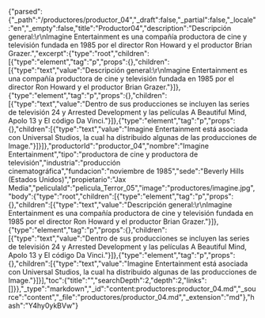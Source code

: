 {"parsed":{"_path":"/productores/productor_04","_draft":false,"_partial":false,"_locale":"en","_empty":false,"title":"Productor04","description":"Descripción general:\r\nImagine Entertainment es una compañía productora de cine y televisión fundada en 1985 por el director Ron Howard y el productor Brian Grazer.","excerpt":{"type":"root","children":[{"type":"element","tag":"p","props":{},"children":[{"type":"text","value":"Descripción general:\r\nImagine Entertainment es una compañía productora de cine y televisión fundada en 1985 por el director Ron Howard y el productor Brian Grazer."}]},{"type":"element","tag":"p","props":{},"children":[{"type":"text","value":"Dentro de sus producciones se incluyen las series de televisión 24 y Arrested Development y las películas A Beautiful Mind, Apolo 13 y El código Da Vinci."}]},{"type":"element","tag":"p","props":{},"children":[{"type":"text","value":"Imagine Entertainment está asociada con Universal Studios, la cual ha distribuido algunas de las producciones de Image."}]}]},"productorId":"productor_04","nombre":"Imagine Entertainment","tipo":"productora de cine y productora de televisión","industria":"producción cinematográfica","fundacion":"noviembre de 1985","sede":"Beverly Hills (Estados Unidos)","propietario":"Jax Media","peliculaId":"pelicula_Terror_05","image":"productores/imagine.jpg","body":{"type":"root","children":[{"type":"element","tag":"p","props":{},"children":[{"type":"text","value":"Descripción general:\r\nImagine Entertainment es una compañía productora de cine y televisión fundada en 1985 por el director Ron Howard y el productor Brian Grazer."}]},{"type":"element","tag":"p","props":{},"children":[{"type":"text","value":"Dentro de sus producciones se incluyen las series de televisión 24 y Arrested Development y las películas A Beautiful Mind, Apolo 13 y El código Da Vinci."}]},{"type":"element","tag":"p","props":{},"children":[{"type":"text","value":"Imagine Entertainment está asociada con Universal Studios, la cual ha distribuido algunas de las producciones de Image."}]}],"toc":{"title":"","searchDepth":2,"depth":2,"links":[]}},"_type":"markdown","_id":"content:productores:productor_04.md","_source":"content","_file":"productores/productor_04.md","_extension":"md"},"hash":"Y4hy0ykBVw"}